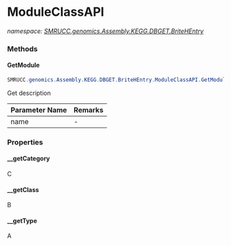 ﻿# ModuleClassAPI
_namespace: [SMRUCC.genomics.Assembly.KEGG.DBGET.BriteHEntry](./index.md)_





### Methods

#### GetModule
```csharp
SMRUCC.genomics.Assembly.KEGG.DBGET.BriteHEntry.ModuleClassAPI.GetModule(System.String)
```
Get description

|Parameter Name|Remarks|
|--------------|-------|
|name|-|



### Properties

#### __getCategory
C
#### __getClass
B
#### __getType
A
